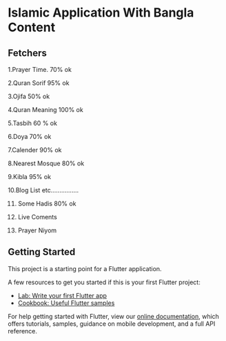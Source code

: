 # Islamic Application With Bangla Content

## Fetchers
   1.Prayer Time. 70% ok
   
   2.Quran Sorif 95% ok
   
   3.Ojifa 50% ok
   
   4.Quran Meaning 100% ok
   
   5.Tasbih 60 % ok
   
   6.Doya 70% ok
   
   7.Calender 90% ok
   
   8.Nearest Mosque 80% ok
   
   9.Kibla 95% ok
   
   10.Blog List etc................
   
   11. Some Hadis 80% ok
   
   12. Live Coments
   
   13. Prayer Niyom

## Getting Started

This project is a starting point for a Flutter application.

A few resources to get you started if this is your first Flutter project:

- [Lab: Write your first Flutter app](https://flutter.dev/docs/get-started/codelab)
- [Cookbook: Useful Flutter samples](https://flutter.dev/docs/cookbook)

For help getting started with Flutter, view our
[online documentation](https://flutter.dev/docs), which offers tutorials,
samples, guidance on mobile development, and a full API reference.
